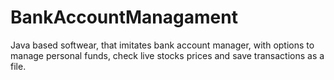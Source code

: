 # BankAccountManagament
 Java based softwear, that imitates bank account manager, with options to manage personal funds, check live stocks prices and save transactions as a file.
